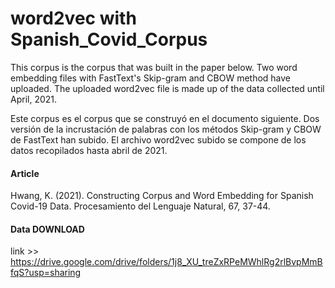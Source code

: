 # word2vec with Spanish_Covid_Corpus

This corpus is the corpus that was built in the paper below. Two word embedding files with FastText's Skip-gram and CBOW method have uploaded. The uploaded word2vec file is made up of the data collected until April, 2021. 

Este corpus es el corpus que se construyó en el documento siguiente. Dos versión de la incrustación de palabras con los métodos Skip-gram y CBOW de FastText han subido. El archivo word2vec subido se compone de los datos recopilados hasta abril de 2021.


#### Article
Hwang, K. (2021). Constructing Corpus and Word Embedding for Spanish Covid-19 Data. Procesamiento del Lenguaje Natural, 67, 37-44.

#### Data DOWNLOAD
link >> https://drive.google.com/drive/folders/1j8_XU_treZxRPeMWhlRg2rlBvpMmBfqS?usp=sharing
